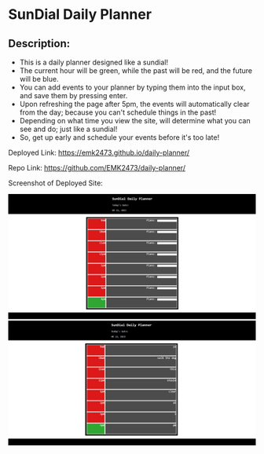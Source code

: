 # SunDial Daily Planner

## Description:
- This is a daily planner designed like a sundial!
- The current hour will be green, while the past will be red, and the future will be blue.
- You can add events to your planner by typing them into the input box, and save them by pressing enter. 
- Upon refreshing the page after 5pm, the events will automatically clear from the day; because you can't schedule things in the past!
- Depending on what time you view the site, will determine what you can see and do; just like a sundial!
- So, get up early and schedule your events before it's too late!


Deployed Link: https://emk2473.github.io/daily-planner/

Repo Link: https://github.com/EMK2473/daily-planner/

Screenshot of Deployed Site:

![Sundial Site without events](/assets/SDSS2.jpg)
![Sundial Site](./assets/SDSS1.jpg)

